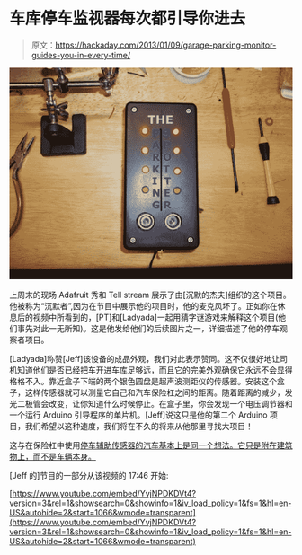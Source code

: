 # 车库停车监视器每次都引导你进去

> 原文：<https://hackaday.com/2013/01/09/garage-parking-monitor-guides-you-in-every-time/>

![THEPARKINGSPOTTER2](img/230ff0c581a480a942f6aba5881df986.png)

上周末的现场 Adafruit 秀和 Tell stream 展示了由[沉默的杰夫]组织的这个项目。他被称为“沉默者”,因为在节目中展示他的项目时，他的麦克风坏了。正如你在休息后的视频中所看到的，[PT]和[Ladyada]一起用猜字谜游戏来解释这个项目(他们事先对此一无所知)。这是他发给他们的后续图片之一，详细描述了他的停车观察者项目。

[Ladyada]称赞[Jeff]该设备的成品外观，我们对此表示赞同。这不仅很好地让司机知道他们是否已经把车开进车库足够远，而且它的完美外观确保它永远不会显得格格不入。靠近盒子下端的两个银色圆盘是超声波测距仪的传感器。安装这个盒子，这样传感器就可以测量它自己和汽车保险杠之间的距离。随着距离的减少，发光二极管会改变，让你知道什么时候停止。在盒子里，你会发现一个电压调节器和一个运行 Arduino 引导程序的单片机。[Jeff]说这只是他的第二个 Arduino 项目，我们希望以这种速度，我们将在不久的将来从他那里寻找大项目！

这与在保险杠中使用[停车辅助传感器的汽车基本上是同一个想法。它只是附在建筑物上，而不是车辆本身。](http://hackaday.com/2012/02/26/investigating-parking-assist-sensors/)

[Jeff 的]节目的一部分从该视频的 17:46 开始:

[https://www.youtube.com/embed/YvjNPDKDVt4?version=3&rel=1&showsearch=0&showinfo=1&iv_load_policy=1&fs=1&hl=en-US&autohide=2&start=1066&wmode=transparent](https://www.youtube.com/embed/YvjNPDKDVt4?version=3&rel=1&showsearch=0&showinfo=1&iv_load_policy=1&fs=1&hl=en-US&autohide=2&start=1066&wmode=transparent)